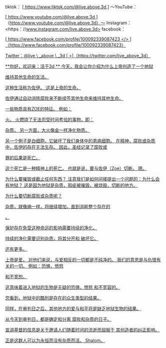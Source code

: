 tiktok：
[<u> https://www.tiktok.com/@live.above.3d </u>] 〜YouTube：

[<u> https://www.youtube.com/@live.above.3d </u>]（https://www.youtube.com/@live.above.3d）〜  Instagram：<https：//www.instagram.com/live.above.3d>
facebook：

[<u> https://www.facebook.com/profile/100092339087423 </> ]（https://www.facebook.com/profile/100092339087423）

Twitter：@live \ _above \ _3d
 [<u> >]（https://twitter.com/live_above_3d）

**你好，欢迎来：活于3d **
今天，我会让你介绍为什么上帝创造了一个地狱

维持其他生命的生活。

这种生活称为佐伊。 这是上帝的生命。

佐伊通过自动消除腐败来不断续签其他生命来维持其他生命。

一些物质具有ZOE的特征。 例如：

火。
火燃烧了无法忍受时间考验的事物，即：

杂质。
另一方面，大火像金一样净化物质。

另一个例子是白细胞，它破坏了我们身体中的患病细胞。
在精神，腐败或杂质中，佐伊的存在无法生存。 因此，圣经记录了腐败或

罪的后果是死亡。

这个死亡是一种精神上的死亡。 也就是说，要与佐伊（Zoe）切断。
嗯。

为什么要摧毁或截止任何东西？
注意我们是如何间接提出一个问题的：为什么会有地狱？
这是因为地狱是杂质，瑕疵被摧毁，被烧毁，切断的地方。

为什么要切断腐败或杂质呢？

杂质，就像熵一样，将继续增加，直到消耗整个存在的

。

保护存在免受这种命运的影响需要持续的净化。

持续的净化需要识别杂质，将其分开和
破坏它。

还有更多。

上帝是爱。 对他们来说，与爱相反的一切都是不纯净的。
我们的意思是与仇恨有关的一切。 例如：恐惧，愤怒

和不宽恕。

这意味着进入地狱的生物是无疑的恐惧，愤怒
和不宽容的。

您看到，地狱中的酷刑是存在的众生类型的结果。

同样，在审判日之后，其他地方的爱与和平将是缺乏地狱生物的结果。

从今天到审判日，都是确定和分离
腐败和杂质的日子。

宣讲基督的信息是关于邀请人们随着时间的流逝而屈服于
其创造者的纠正影响。

正是这群人可以为永恒而没有杂质而活。
Shalom。




